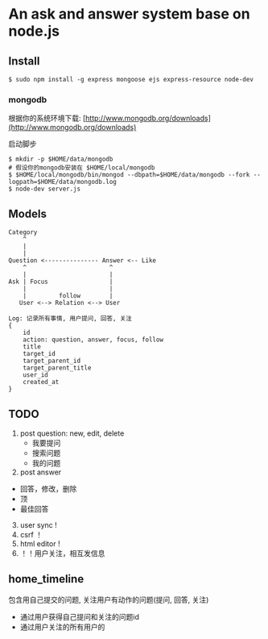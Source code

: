 # An ask and answer system base on node.js

## Install

    $ sudo npm install -g express mongoose ejs express-resource node-dev
    
### mongodb 
    
根据你的系统环境下载: [http://www.mongodb.org/downloads](http://www.mongodb.org/downloads)

启动脚步
    
    $ mkdir -p $HOME/data/mongodb
    # 假设你的mongodb安装在 $HOME/local/mongodb
    $ $HOME/local/mongodb/bin/mongod --dbpath=$HOME/data/mongodb --fork --logpath=$HOME/data/mongodb.log    
    $ node-dev server.js
    
## Models

    Category
        ^
        |
        |
    Question <--------------- Answer <-- Like
        ^                       ^
        |                       |
    Ask | Focus                 |
        |                       |
        |         follow        |
       User <--> Relation <--> User
       
    Log: 记录所有事情, 用户提问, 回答, 关注
    {
        id
        action: question, answer, focus, follow
        title
        target_id
        target_parent_id
        target_parent_title
        user_id
        created_at
    }

## TODO

1. post question: new, edit, delete
    * 我要提问
    * 搜索问题
    * 我的问题
2. post answer
 * 回答，修改，删除
 * 顶
 * 最佳回答
3. user sync !
4. csrf ！
5. html editor !
6. ！！用户关注，相互发信息

## home_timeline

包含用自己提交的问题, 关注用户有动作的问题(提问, 回答, 关注)

* 通过用户获得自己提问和关注的问题id
* 通过用户关注的所有用户的
